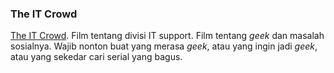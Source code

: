 ### The IT Crowd

[The IT Crowd](http://www.channel4.com/entertainment/tv/microsites/I/itcrowd/). Film tentang divisi IT support. Film tentang _geek_ dan masalah sosialnya. Wajib nonton buat yang merasa _geek_, atau yang ingin jadi _geek_, atau yang sekedar cari serial yang bagus.

<!-- METADATA: {"time": "2007-07-10 05:02:03", "title": "The IT Crowd"} -->
